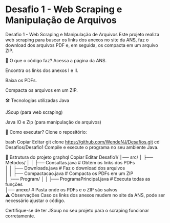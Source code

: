 # Desafio 1 - Web Scraping e Manipulação de Arquivos
Desafio 1 - Web Scraping e Manipulação de Arquivos
Este projeto realiza web scraping para buscar os links dos anexos no site da ANS, faz o download dos arquivos PDF e, em seguida, os compacta em um arquivo ZIP.

📌 O que o código faz?
Acessa a página da ANS.

Encontra os links dos anexos I e II.

Baixa os PDFs.

Compacta os arquivos em um ZIP.

🛠 Tecnologias utilizadas
Java

JSoup (para web scraping)

Java IO e Zip (para manipulação de arquivos)

🚀 Como executar?
Clone o repositório:

bash
Copiar
Editar
git clone https://github.com/WendeNJ/Desafios.git
cd Desafios/Desafio1
Compile e execute o programa no seu ambiente Java.

📂 Estrutura do projeto
graphql
Copiar
Editar
Desafio1/
│── src/
│   ├── Metodos/
│   │   ├── Consultas.java  # Obtém os links dos PDFs  
│   │   ├── Downloads.java  # Faz o download dos arquivos  
│   │   ├── Compactacao.java  # Compacta os PDFs em um ZIP  
│   ├── Program/
│   │   ├── ProgramaPrincipal.java  # Executa todas as funções  
│── anexo/  # Pasta onde os PDFs e o ZIP são salvos  
⚠ Observações
Caso os links dos anexos mudem no site da ANS, pode ser necessário ajustar o código.

Certifique-se de ter JSoup no seu projeto para o scraping funcionar corretamente.
